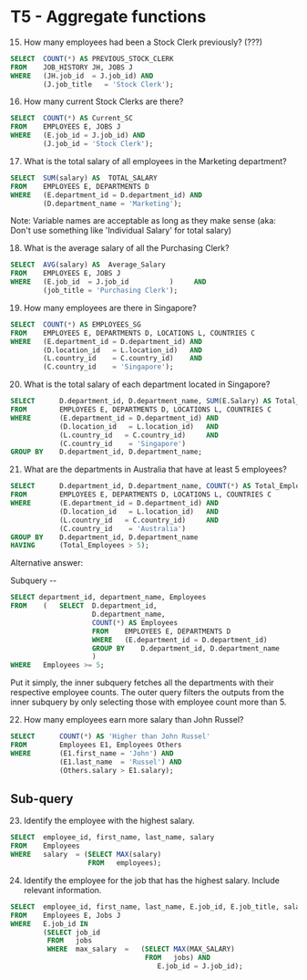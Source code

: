 # T5 - Aggregate functions

15.	How many employees had been a Stock Clerk previously? (???)

```sql
SELECT  COUNT(*) AS PREVIOUS_STOCK_CLERK
FROM    JOB_HISTORY JH, JOBS J
WHERE   (JH.job_id  = J.job_id) AND
        (J.job_title   = 'Stock Clerk');
```

16.	How many current Stock Clerks are there?

```sql
SELECT  COUNT(*) AS Current_SC
FROM    EMPLOYEES E, JOBS J
WHERE   (E.job_id = J.job_id) AND
        (J.job_id = 'Stock Clerk');
```

17.	What is the total salary of all employees in the Marketing department?

```sql
SELECT  SUM(salary) AS  TOTAL_SALARY
FROM    EMPLOYEES E, DEPARTMENTS D
WHERE   (E.department_id = D.department_id) AND
        (D.department_name = 'Marketing');
```

Note: Variable names are acceptable as long as they make sense (aka: Don't use something like 'Individual Salary' for total salary)

18.	What is the average salary of all the Purchasing Clerk?

```sql
SELECT  AVG(salary) AS  Average_Salary
FROM    EMPLOYEES E, JOBS J
WHERE   (E.job_id  = J.job_id          )     AND
        (job_title = 'Purchasing Clerk');
```

19.	How many employees are there in Singapore?

```sql
SELECT  COUNT(*) AS EMPLOYEES_SG
FROM    EMPLOYEES E, DEPARTMENTS D, LOCATIONS L, COUNTRIES C
WHERE   (E.department_id = D.department_id) AND
        (D.location_id   = L.location_id)   AND
        (L.country_id    = C.country_id)    AND
        (C.country_id    = 'Singapore');
```

20.	What is the total salary of each department located in Singapore?

```sql
SELECT      D.department_id, D.department_name, SUM(E.Salary) AS Total_Salary_SG
FROM        EMPLOYEES E, DEPARTMENTS D, LOCATIONS L, COUNTRIES C
WHERE       (E.department_id = D.department_id) AND
            (D.location_id   = L.location_id)   AND
            (L.country_id   = C.country_id)     AND
            (C.country_id    = 'Singapore')
GROUP BY    D.department_id, D.department_name;
```

21.	What are the departments in Australia that have at least 5 employees?

```sql
SELECT      D.department_id, D.department_name, COUNT(*) AS Total_Employees
FROM        EMPLOYEES E, DEPARTMENTS D, LOCATIONS L, COUNTRIES C
WHERE       (E.department_id = D.department_id) AND
            (D.location_id   = L.location_id)   AND
            (L.country_id   = C.country_id)     AND
            (C.country_id    = 'Australia')
GROUP BY    D.department_id, D.department_name
HAVING      (Total_Employees > 5);
```

Alternative answer:

Subquery -- 

```sql
SELECT department_id, department_name, Employees
FROM	(	SELECT	D.department_id,
         			D.department_name, 		
         			COUNT(*) AS Employees
					FROM	EMPLOYEES E, DEPARTMENTS D
                    WHERE	(E.department_id = D.department_id)
         			GROUP BY	D.department_id, D.department_name
					)
WHERE	Employees >= 5;
```

Put it simply, the inner subquery fetches all the departments with their respective employee counts. The outer query filters the outputs from the inner subquery by only selecting those with employee count more than 5.

22.	How many employees earn more salary than John Russel?

```sql
SELECT      COUNT(*) AS 'Higher than John Russel'
FROM        Employees E1, Employees Others
WHERE       (E1.first_name = 'John') AND
            (E1.last_name  = 'Russel') AND
            (Others.salary > E1.salary);
```

## Sub-query

23.	Identify the employee with the highest salary.

```sql
SELECT  employee_id, first_name, last_name, salary
FROM    Employees
WHERE   salary  = (SELECT MAX(salary)
                   FROM   employees);
```

24.	Identify the employee for the job that has the highest salary. Include relevant information.

```sql
SELECT  employee_id, first_name, last_name, E.job_id, E.job_title, salary
FROM    Employees E, Jobs J
WHERE   E.job_id IN
        (SELECT job_id
         FROM   jobs
         WHERE  max_salary  =   (SELECT MAX(MAX_SALARY)
                                 FROM   jobs) AND
                                    E.job_id = J.job_id);
```